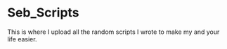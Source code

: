 # Seb_Scripts
This is where I upload all the random scripts I wrote to make my and your life easier.
